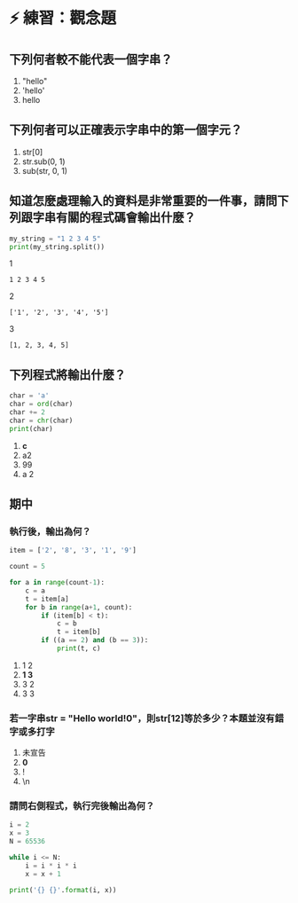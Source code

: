 # ⚡ 練習：觀念題

## 下列何者較不能代表一個字串？

1. "hello"
2. 'hello'
3. hello

## 下列何者可以正確表示字串中的第一個字元？

1. str\[0\]
2. str.sub\(0, 1\)
3. sub\(str, 0, 1\)

## 知道怎麼處理輸入的資料是非常重要的一件事，請問下列跟字串有關的程式碼會輸出什麼？

```python
my_string = "1 2 3 4 5"
print(my_string.split())
```

1

```text
1 2 3 4 5
```

2

```text
['1', '2', '3', '4', '5']
```

3

```text
[1, 2, 3, 4, 5]
```

## 下列程式將輸出什麼？

```python
char = 'a'
char = ord(char)
char += 2
char = chr(char)
print(char)
```

1. **c**
2. a2
3. 99
4. a 2

## 期中

### 執行後，輸出為何？

```python
item = ['2', '8', '3', '1', '9']

count = 5

for a in range(count-1):
    c = a
    t = item[a]
    for b in range(a+1, count):
        if (item[b] < t):
            c = b
            t = item[b]
        if ((a == 2) and (b == 3)):
            print(t, c)

```

1. 1 2
2. **1 3**
3. 3 2
4. 3 3

### 若一字串str = "Hello world!0"，則str\[12\]等於多少？本題並沒有錯字或多打字

1. 未宣告
2. **0**
3. !
4. \n

### 請問右側程式，執行完後輸出為何？

```python
i = 2
x = 3
N = 65536

while i <= N:
    i = i * i * i
    x = x + 1

print('{} {}'.format(i, x))

```

### 



